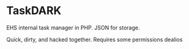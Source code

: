 # TaskDARK
EHS internal task manager in PHP. JSON for storage.

Quick, dirty, and hacked together. Requires some permissions dealios
